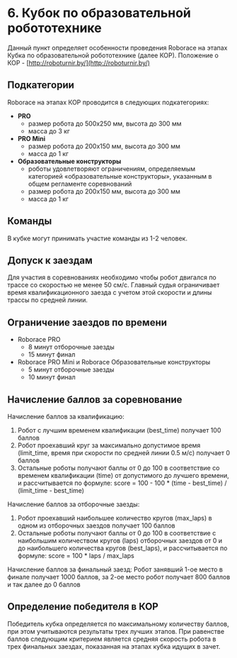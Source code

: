 # 6. Кубок по образовательной робототехнике

Данный пункт определяет особенности проведения Roborace на этапах Кубка по образовательной робототехнике (далее КОР).
Положение о КОР - [http://roboturnir.by/](http://roboturnir.by/)

## Подкатегории

Roborace на этапах КОР проводится в следующих подкатегориях:

  * **PRO**
    - размер робота до 500х250 мм, высота до 300 мм
    - масса до 3 кг
  * **PRO Mini**
    - размер робота до 200х150 мм, высота до 300 мм
    - масса до 1 кг
  * **Образовательные конструкторы**
    - роботы удовлетворяют ограничениям, определяемым категорией «образовательные конструкторы», указанным в общем регламенте соревнований
    - размер робота до 200х150 мм, высота до 300 мм
    - масса до 1 кг

## Команды

В кубке могут принимать участие команды из 1-2 человек.

## Допуск к заездам

Для участия в соревнованиях необходимо чтобы робот двигался по трассе со скоростью не менее 50 см/с. Главный судья ограничивает время квалификационного заезда с учетом этой скорости и длины трассы по средней линии.

## Ограничение заездов по времени

  * Roborace PRO
    - 8 минут отборочные заезды
    - 15 минут финал
  * Roborace PRO Mini и Roborace Образовательные конструкторы
    - 5 минут отборочные заезды
    - 10 минут финал

## Начисление баллов за соревнование

Начисление баллов за квалификацию:
1. Робот с лучшим временем квалификации (best_time) получает 100 баллов
2. Робот проехавший круг за максимально допустимое время (limit_time, время при скорости по средней линии 0.5 м/с) получает 0 баллов
3. Остальные роботы получают баллы от 0 до 100 в соответствие со временем квалификации (time) от допустимого до лучшего времени, и рассчитывается по формуле:
score = 100 - 100 * (time - best_time) / (limit_time - best_time)

Начисление баллов за отборочные заезды:
1. Робот проехавший наибольшее количество кругов (max_laps) в одном из отборочных заездов получает 100 баллов
2. Остальные роботы получают баллы от 0 до 100 в соответствие с наибольшим количеством кругов (laps) отборочных заездов от 0 и до наибольшего количества кругов (best_laps), и рассчитывается по формуле:
   score = 100 * laps / max_laps
   
Начисление баллов за финальный заезд:
Робот занявший 1-ое место в финале получает 1000 баллов, за 2-ое место робот получает 800 баллов и так далее до 0 баллов


## Определение победителя в КОР

Победитель кубка определяется по максимальному количеству баллов, при этом учитываются результаты трех лучших этапов. При равенстве баллов следующим критерием является средняя скорость робота в трех финальных заездах, показанная на этапах кубка идущих в зачет.
